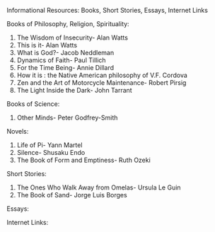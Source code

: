 Informational Resources: Books, Short Stories, Essays, Internet Links

Books of Philosophy, Religion, Spirituality:
1) The Wisdom of Insecurity- Alan Watts
2) This is it- Alan Watts
3) What is God?- Jacob Neddleman
4) Dynamics of Faith- Paul Tillich
5) For the Time Being- Annie Dillard
6) How it is : the Native American philosophy of V.F. Cordova
7) Zen and the Art of Motorcycle Maintenance- Robert Pirsig
8) The Light Inside the Dark-
John Tarrant

Books of Science:
1) Other Minds- Peter Godfrey-Smith

Novels:
1) Life of Pi- Yann Martel
2) Silence- Shusaku Endo
3) The Book of Form and Emptiness- Ruth Ozeki

Short Stories:
1) The Ones Who Walk Away from Omelas- Ursula Le Guin
2) The Book of Sand- Jorge Luis Borges

Essays:

Internet Links:

